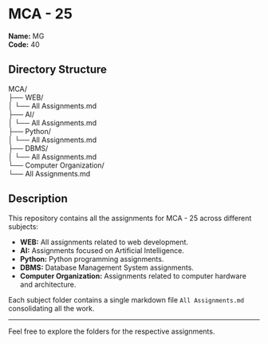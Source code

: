 # MCA - 25  
**Name:** MG  
**Code:** 40  

## Directory Structure

MCA/  
├── WEB/  
│   └── All Assignments.md  
├── AI/  
│   └── All Assignments.md  
├── Python/  
│   └── All Assignments.md  
├── DBMS/  
│   └── All Assignments.md  
└── Computer Organization/  
    └── All Assignments.md  



## Description

This repository contains all the assignments for MCA - 25 across different subjects:

- **WEB:** All assignments related to web development.
- **AI:** Assignments focused on Artificial Intelligence.
- **Python:** Python programming assignments.
- **DBMS:** Database Management System assignments.
- **Computer Organization:** Assignments related to computer hardware and architecture.

Each subject folder contains a single markdown file `All Assignments.md` consolidating all the work.

---

Feel free to explore the folders for the respective assignments.

